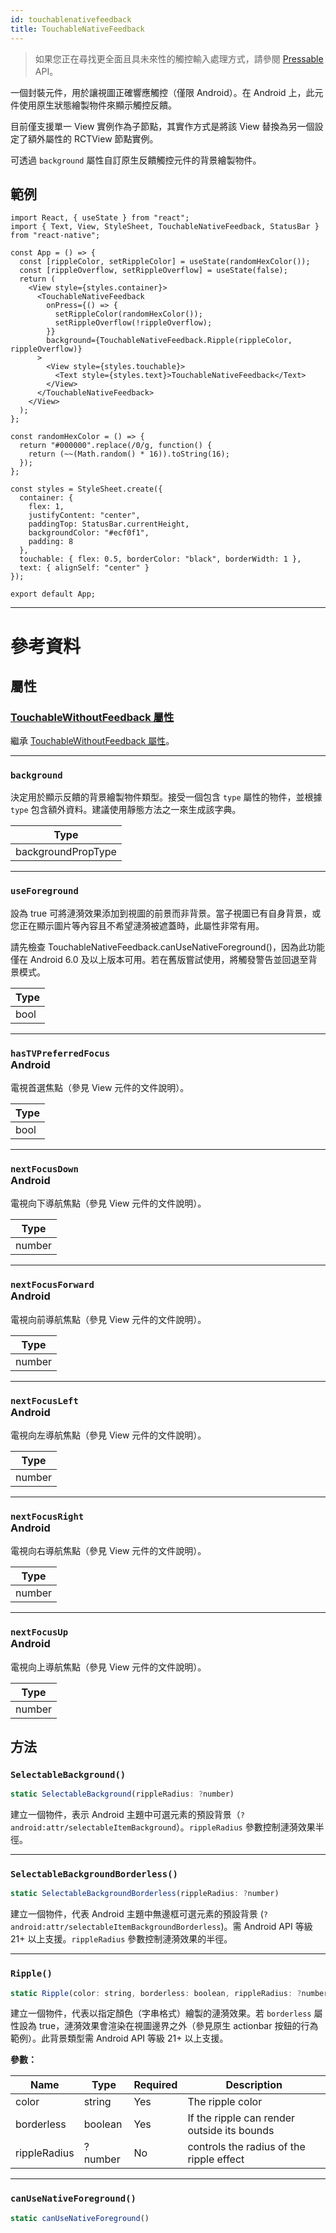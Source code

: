 ```yaml
---
id: touchablenativefeedback
title: TouchableNativeFeedback
---
```


> 如果您正在尋找更全面且具未來性的觸控輸入處理方式，請參閱 [Pressable](pressable.md) API。

一個封裝元件，用於讓視圖正確響應觸控（僅限 Android）。在 Android 上，此元件使用原生狀態繪製物件來顯示觸控反饋。

目前僅支援單一 View 實例作為子節點，其實作方式是將該 View 替換為另一個設定了額外屬性的 RCTView 節點實例。

可透過 `background` 屬性自訂原生反饋觸控元件的背景繪製物件。

## 範例

```SnackPlayer name=TouchableNativeFeedback%20Android%20Component%20Example&supportedPlatforms=android
import React, { useState } from "react";
import { Text, View, StyleSheet, TouchableNativeFeedback, StatusBar } from "react-native";

const App = () => {
  const [rippleColor, setRippleColor] = useState(randomHexColor());
  const [rippleOverflow, setRippleOverflow] = useState(false);
  return (
    <View style={styles.container}>
      <TouchableNativeFeedback
        onPress={() => {
          setRippleColor(randomHexColor());
          setRippleOverflow(!rippleOverflow);
        }}
        background={TouchableNativeFeedback.Ripple(rippleColor, rippleOverflow)}
      >
        <View style={styles.touchable}>
          <Text style={styles.text}>TouchableNativeFeedback</Text>
        </View>
      </TouchableNativeFeedback>
    </View>
  );
};

const randomHexColor = () => {
  return "#000000".replace(/0/g, function() {
    return (~~(Math.random() * 16)).toString(16);
  });
};

const styles = StyleSheet.create({
  container: {
    flex: 1,
    justifyContent: "center",
    paddingTop: StatusBar.currentHeight,
    backgroundColor: "#ecf0f1",
    padding: 8
  },
  touchable: { flex: 0.5, borderColor: "black", borderWidth: 1 },
  text: { alignSelf: "center" }
});

export default App;
```

---

# 參考資料

## 屬性

### [TouchableWithoutFeedback 屬性](touchablewithoutfeedback.md#props)

繼承 [TouchableWithoutFeedback 屬性](touchablewithoutfeedback.md#props)。

---

### `background`

決定用於顯示反饋的背景繪製物件類型。接受一個包含 `type` 屬性的物件，並根據 `type` 包含額外資料。建議使用靜態方法之一來生成該字典。

| Type               |
| ------------------ |
| backgroundPropType |

---

### `useForeground`

設為 true 可將漣漪效果添加到視圖的前景而非背景。當子視圖已有自身背景，或您正在顯示圖片等內容且不希望漣漪被遮蓋時，此屬性非常有用。

請先檢查 TouchableNativeFeedback.canUseNativeForeground()，因為此功能僅在 Android 6.0 及以上版本可用。若在舊版嘗試使用，將觸發警告並回退至背景模式。

| Type |
| ---- |
| bool |

---

### `hasTVPreferredFocus` <div class="label android">Android</div>

電視首選焦點（參見 View 元件的文件說明）。

| Type |
| ---- |
| bool |

---

### `nextFocusDown` <div class="label android">Android</div>

電視向下導航焦點（參見 View 元件的文件說明）。

| Type   |
| ------ |
| number |

---

### `nextFocusForward` <div class="label android">Android</div>

電視向前導航焦點（參見 View 元件的文件說明）。

| Type   |
| ------ |
| number |

---

### `nextFocusLeft` <div class="label android">Android</div>

電視向左導航焦點（參見 View 元件的文件說明）。

| Type   |
| ------ |
| number |

---

### `nextFocusRight` <div class="label android">Android</div>

電視向右導航焦點（參見 View 元件的文件說明）。

| Type   |
| ------ |
| number |

---

### `nextFocusUp` <div class="label android">Android</div>

電視向上導航焦點（參見 View 元件的文件說明）。

| Type   |
| ------ |
| number |

## 方法

### `SelectableBackground()`

```jsx
static SelectableBackground(rippleRadius: ?number)
```

建立一個物件，表示 Android 主題中可選元素的預設背景（`?android:attr/selectableItemBackground`）。`rippleRadius` 參數控制漣漪效果半徑。

---

### `SelectableBackgroundBorderless()`

```jsx
static SelectableBackgroundBorderless(rippleRadius: ?number)
```

建立一個物件，代表 Android 主題中無邊框可選元素的預設背景 (`?android:attr/selectableItemBackgroundBorderless`)。需 Android API 等級 21+ 以上支援。`rippleRadius` 參數控制漣漪效果的半徑。

---

### `Ripple()`

```jsx
static Ripple(color: string, borderless: boolean, rippleRadius: ?number)
```

建立一個物件，代表以指定顏色（字串格式）繪製的漣漪效果。若 `borderless` 屬性設為 true，漣漪效果會渲染在視圖邊界之外（參見原生 actionbar 按鈕的行為範例）。此背景類型需 Android API 等級 21+ 以上支援。

**參數：**

| Name         | Type    | Required | Description                                 |
| ------------ | ------- | -------- | ------------------------------------------- |
| color        | string  | Yes      | The ripple color                            |
| borderless   | boolean | Yes      | If the ripple can render outside its bounds |
| rippleRadius | ?number | No       | controls the radius of the ripple effect    |

---

### `canUseNativeForeground()`

```jsx
static canUseNativeForeground()
```